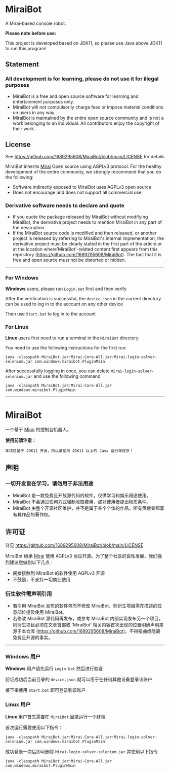 # MiraiBot
A Mirai-based console robot.

**Please note before use:**

This project is developed based on JDK11, so please use Java above JDK11 to run this program!

## Statement

<h3>All development is for learning, please do not use it for illegal purposes</h3>

- MiraiBot is a free and open source software for learning and entertainment purposes only.
- MiraiBot will not compulsorily charge fees or impose material conditions on users in any way.
- MiraiBot is maintained by the entire open source community and is not a work belonging to an individual. All contributors enjoy the copyright of their work.

## License

See https://github.com/1689295608/MiraiBot/blob/main/LICENSE for details

MiraiBot inherits [Mirai](https://github.com/mamoe/mirai) Open source using AGPLv3 protocol. For the healthy development of the entire community, we strongly recommend that you do the following:

- Software indirectly exposed to MiraiBot uses AGPLv3 open source
- Does not encourage and does not support all commercial use

### Derivative software needs to declare and quote

- If you quote the package released by MiraiBot without modifying MiraiBot, the derivative project needs to mention MiraiBot in any part of the description.
- If the MiraiBot source code is modified and then released, or another project is released by referring to MiraiBot's internal implementation, the derivative project must be clearly stated in the first part of the article or at the location where'MiraiBot'-related content first appears from this repository (https://github.com/1689295608/MiraiBot). The fact that it is free and open source must not be distorted or hidden.

---

### For Windows
**Windows** users, please run `Login.bat` first and then verify

After the verification is successful, the `device.json` in the current directory can be used to log in to the account on any other device

Then use `Start.bat` to log in to the account


### For Linux
**Linux** users first need to run a terminal in the `MiraiBot` directory

You need to use the following instructions for the first run:

	java -classpath MiraiBot.jar:Mirai-Core-All.jar:Mirai-login-solver-selenium.jar com.windowx.miraibot.PluginMain

After successfully logging in once, you can delete `Mirai-login-solver-selenium.jar` and use the following command

	java -classpath MiraiBot.jar:Mirai-Core-All.jar com.windowx.miraibot.PluginMain

---

# MiraiBot
一个基于 [Mirai](https://github.com/mamoe/mirai) 的控制台机器人。

**使用前请注意：**

	本项目基于 JDK11 开发，所以请使用 JDK11 以上的 Java 运行本程序！

## 声明

<h3>一切开发旨在学习，请勿用于非法用途</h3>

- MiraiBot 是一款免费且开放源代码的软件，仅供学习和娱乐用途使用。
- MiraiBot 不会通过任何方式强制收取费用，或对使用者提出物质条件。
- MiraiBot 由整个开源社区维护，并不是属于某个个体的作品，所有贡献者都享有其作品的著作权。

## 许可证

详见 https://github.com/1689295608/MiraiBot/blob/main/LICENSE

MiraiBot 继承 [Mirai](https://github.com/mamoe/mirai) 使用 AGPLv3 协议开源。为了整个社区的良性发展，我们强烈建议您做到以下几点：

- 间接接触到 MiraiBot 的软件使用 AGPLv3 开源
- 不鼓励，不支持一切商业使用

### 衍生软件需声明引用

- 若引用 MiraiBot 发布的软件包而不修改 MiraiBot，则衍生项目需在描述的任意部位提及使用 MiraiBot。
- 若修改 MiraiBot 源代码再发布，或参考 MiraiBot 内部实现发布另一个项目，则衍生项目必须在文章首部或 'MiraiBot' 相关内容首次出现的位置明确声明来源于本仓库 (https://github.com/1689295608/MiraiBot)。不得扭曲或隐藏免费且开源的事实。

---

### Windows 用户
**Windows** 用户请先运行 `Login.bat` 然后进行验证

验证成功后当前目录的 `device.json` 就可以用于在任何其他设备登录该账户

接下来使用 `Start.bat` 即可登录到该账户


### Linux 用户
**Linux** 用户首先需要在 `MiraiBot` 目录运行一个终端

首次运行需要使用以下指令：

	java -classpath MiraiBot.jar:Mirai-Core-All.jar:Mirai-login-solver-selenium.jar com.windowx.miraibot.PluginMain

成功登录一次后即可删除 `Mirai-login-solver-selenium.jar` 并使用以下指令

	java -classpath MiraiBot.jar:Mirai-Core-All.jar com.windowx.miraibot.PluginMain
